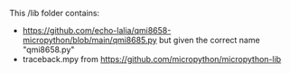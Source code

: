 This /lib folder contains:
- https://github.com/echo-lalia/qmi8658-micropython/blob/main/qmi8685.py but given the correct name "qmi8658.py"
- traceback.mpy from https://github.com/micropython/micropython-lib
